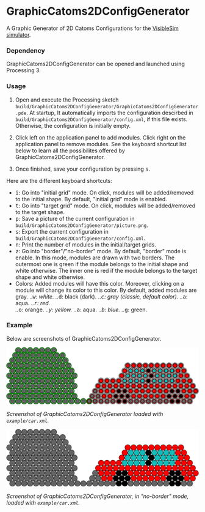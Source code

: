 # GraphicCatoms2DConfigGenerator
A Graphic Generator of 2D Catoms Configurations for the [VisibleSim simulator](http://projects.femto-st.fr/projet-visiblesim/).

### Dependency

GraphicCatoms2DConfigGenerator can be opened and launched using Processing 3.

### Usage

1. Open and execute the Processing sketch `build/GraphicCatoms2DConfigGenerator/GraphicCatoms2DConfigGenerator.pde`. At startup, It automatically imports the configuration descirbed in `build/GraphicCatoms2DConfigGenerator/config.xml`, if this file exists. Otherwise, the configuration is initially empty.

2. Click left on the application panel to add modules. Click right on the application panel to remove modules. See the keyboard shortcut list below to learn all the possibilites offered by GraphicCatoms2DConfigGenerator.

3. Once finished, save your configuration by pressing <kbd>s</kbd>.

Here are the different keyboard shortcuts:

* <kbd>i</kbd>: Go into "initial grid" mode. On click, modules will be added/removed to the initial shape. By default, "initial grid" mode is enabled.
* <kbd>t</kbd>: Go into "target grid" mode. On click, modules will be added/removed to the target shape.
* <kbd>p</kbd>: Save a picture of the current configuration in `build/GraphicCatoms2DConfigGenerator/picture.png`.
* <kbd>s</kbd>: Export the current configuration in `build/GraphicCatoms2DConfigGenerator/config.xml`.
* <kbd>n</kbd>: Print the number of modules in the initial/target grids.
* <kbd>z</kbd>: Go into "border"/"no-border" mode. By default, "border" mode is enable. In this mode, modules are drawn with two borders. The outermost one is green if the module belongs to the initial shape and white otherwise. The inner one is red if the module belongs to the target shape and white otherwise.
* Colors: Added modules will have this color. Moreover, clicking on a module will change its color to this color. By default, added modules are gray.
	..*<kbd>w</kbd>: white.
	..*<kbd>d</kbd>: black (dark).
	..*<kbd>c</kbd>: gray (classic, default color).
	..*<kbd>a</kbd>: aqua.
	..*<kbd>r</kbd>: red.	
	..*<kbd>o</kbd>: orange.
	..*<kbd>y</kbd>: yellow.
	..*<kbd>a</kbd>: aqua.
	..*<kbd>b</kbd>: blue.
	..*<kbd>g</kbd>: green.

### Example

Below are screenshots of GraphicCatoms2DConfigGenerator.

![](screenshots/car.png?raw=true)

*Screenshot of GraphicCatoms2DConfigGenerator loaded with `example/car.xml`.*

![](screenshots/car-noborder.png?raw=true)

*Screenshot of GraphicCatoms2DConfigGenerator, in "no-border" mode, loaded with `example/car.xml`.*
